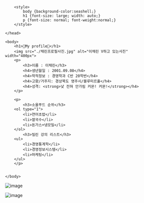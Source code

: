 
<!DOCTYPE html>
<html lang="ko">
    <head>
        <meta charst="UTF-8">
        <meta http-zuiv="X-UA-Compatible" content ="IE=edge">
        <title>채린 자기소개</title>
        <meta name="viewport" content="width=device-width, initial-scale=1.0">
        
        <style>
            body {background-color:seashell;}
            h1 {font-size: large; width: auto;}
            p {font-size: normal; font-weight:normal;}
        </style>
        
    </head>

    <body>
        <h1>🌟My profile🌟</h1>
        <img src="./채린프로필사진.jpg" alt="이채린 V하고 있는사진" width="400px"> 
        <p>
            <h3>이름 : 이채린</h3>
            <h4>생년월일 : 2001.09.08</h4>
            <h4>학적정보 : 경영학과 C반 20학번</h4>
            <h4>고향/거주지: 경상북도 영주시/블루미르홀</h4>
            <h4>성격: <strong>낯 전혀 안가림 커몬! 커몬!</strong></h4>
        </p>

        <p>
            <h3>소울푸드 순위</h3>
        <ol type="1">
            <li>연어초밥</li>
            <li>쌀국수</li>
            <li>돈가스+냉모밀</li>
        </ol>
            <h3>밀린 강의 리스트</h3>
        <ul> 
            <li>경영통계학</li>
            <li>경영정보시스템</li>
            <li>마케팅</li>
        </ul>
        </p>


    </body>
</html>

![image](https://user-images.githubusercontent.com/80961441/112729457-8460a480-8f6f-11eb-8bf6-8a186c6e54b7.png)

![image](https://user-images.githubusercontent.com/80961441/112729462-8d517600-8f6f-11eb-804a-c34bfd4d013b.png)



